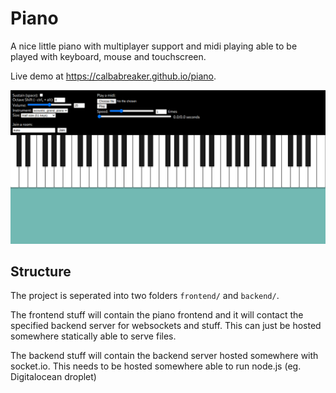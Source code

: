 # Piano

A nice little piano with multiplayer support and midi playing able to be played
with keyboard, mouse and touchscreen.

Live demo at https://calbabreaker.github.io/piano.

![piano-screenshot](./.github/piano-screenshot.png)

## Structure

The project is seperated into two folders `frontend/` and `backend/`.

The frontend stuff will contain the piano frontend and it will contact the specified backend
server for websockets and stuff. This can just be hosted somewhere statically able to serve files.

The backend stuff will contain the backend server hosted somewhere with socket.io. This needs
to be hosted somewhere able to run node.js (eg. Digitalocean droplet)
